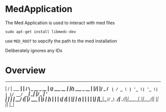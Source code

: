 # MedApplication

The Med Application is used to interact with med files

`sudo apt-get install libmedc-dev`

use `MED_ROOT` to sepcify the path to the med installation

Deliberately ignores any IDs

# Overview


  __  __          _    _                _ _           _   _
 |  \/  | ___  __| |  / \   _ __  _ __ | (_) ___ __ _| |_(_) ___  _ __
 | |\/| |/ _ \/ _` | / _ \ | '_ \| '_ \| | |/ __/ _` | __| |/ _ \| '_ \
 | |  | |  __/ (_| |/ ___ \| |_) | |_) | | | (_| (_| | |_| | (_) | | | |
 |_|  |_|\___|\__,_/_/   \_\ .__/| .__/|_|_|\___\__,_|\__|_|\___/|_| |_|
                           |_|   |_|

